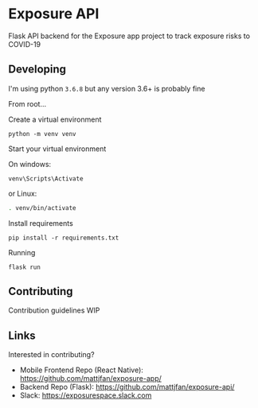 # Exposure API
Flask API backend for the Exposure app project to track exposure risks to COVID-19 

## Developing
I'm using python `3.6.8` but any version 3.6+ is probably fine 

From root...

Create a virtual environment
```
python -m venv venv
```

Start your virtual environment

On windows:
```
venv\Scripts\Activate
```

or Linux:
```bash
. venv/bin/activate
```

Install requirements
```
pip install -r requirements.txt
```

Running
```
flask run
```


## Contributing
Contribution guidelines WIP

## Links
Interested in contributing?

- Mobile Frontend Repo (React Native): https://github.com/mattjfan/exposure-app/ 
- Backend Repo (Flask): https://github.com/mattjfan/exposure-api/
- Slack: https://exposurespace.slack.com
